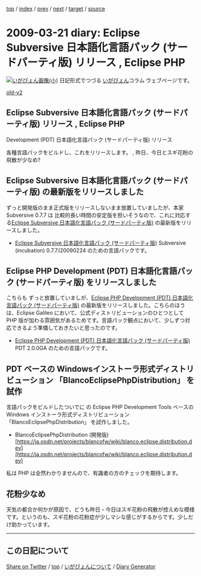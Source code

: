 [top](https://igapyon.github.io/diary/) 
 / [index](https://igapyon.github.io/diary/2009/index.html) 
 / [prev](https://igapyon.github.io/diary/2009/ig090319.html) 
 / [next](https://igapyon.github.io/diary/2009/ig090325.html) 
 / [target](https://igapyon.github.io/diary/2009/ig090321.html) 
 / [source](https://github.com/igapyon/diary/blob/gh-pages/2009/ig090321.html.src.md) 

2009-03-21 diary: Eclipse Subversive 日本語化言語パック (サードパーティ版) リリース , Eclipse PHP
=====================================================================================================
[![いがぴょん画像(小)](https://igapyon.github.io/diary/images/iga200306s.jpg "いがぴょん")](https://igapyon.github.io/diary/memo/memoigapyon.html) 日記形式でつづる [いがぴょん](https://igapyon.github.io/diary/memo/memoigapyon.html)コラム ウェブページです。

[old-v2](ig090321-orig.html)

## Eclipse Subversive 日本語化言語パック (サードパーティ版) リリース , Eclipse PHP
Development (PDT) 日本語化言語パック (サードパーティ版) リリース

各種言語パックをビルドし、これをリリースします。 , 昨日、今日とスギ花粉の飛散が少なめ?


## Eclipse Subversive 日本語化言語パック (サードパーティ版) の最新版をリリースしました

ずっと開発版のまま正式版をリリースしないまま放置していましたが、本家 Subversive 0.7.7 は 比較的長い時間の安定版を担いそうなので、これに対応する[Eclipse Subversive 日本語化言語パック (サードパーティ版)](http://www.igapyon.jp/blanco/nlpack/eclipse/subversive.html) の最新版をリリースしました。

* [Eclipse Subversive 日本語化言語パック (サードパーティ版)](http://www.igapyon.jp/blanco/nlpack/eclipse/subversive.html)
  Subversive (incubation) 0.7.7.I20090224 のための言語パックです。

## Eclipse PHP Development (PDT) 日本語化言語パック (サードパーティ版) をリリースしました

こちらも ずっと放置していましが、[Eclipse PHP Development (PDT) 日本語化言語パック (サードパーティ版)](http://www.igapyon.jp/blanco/nlpack/eclipse/pdt.html) の最新版をリリースしました。こちらのほうは、Eclipse Galileo において、公式ディストリビューションのひとつとして PHP 版が加わる雰囲気があるためです。言語パック観点において、少しずつ対応できるよう準備しておきたいと思ったのです。

* [Eclipse PHP Development (PDT) 日本語化言語パック (サードパーティ版)](http://www.igapyon.jp/blanco/nlpack/eclipse/pdt.html)
  PDT 2.0.0GA のための言語パックです。

## PDT ベースの Windowsインストーラ形式ディストリビューション 「BlancoEclipsePhpDistribution」 を試作

言語パックをビルドしたついでに  の Eclipse PHP Development
Tools ベースの Windows インストーラ形式ディストリビューション 「BlancoEclipsePhpDistribution」 を試作しました。

* BlancoEclipsePhpDistribution (開発版)
  [https://ja.osdn.net/projects/blancofw/wiki/blanco.eclipse.distribution.dev](https://ja.osdn.net/projects/blancofw/wiki/blanco.eclipse.distribution.dev)

私は PHP は全然わかりませんので、有識者の方のチェックを期待します。

## 花粉少なめ

天気の都合か何かが原因で、どうも昨日・今日はスギ花粉の飛散が控えめな模様です。というのも、スギ花粉の花粉症が少しマシな感じがするからです。少しだけ助かっています。

----------------------------------------------------------------------------------------------------

## この日記について

[Share on Twitter](https://twitter.com/intent/tweet?hashtags=igapyon%2Cdiary%2C%E3%81%84%E3%81%8C%E3%81%B4%E3%82%87%E3%82%93&text=Eclipse+Subversive+%E6%97%A5%E6%9C%AC%E8%AA%9E%E5%8C%96%E8%A8%80%E8%AA%9E%E3%83%91%E3%83%83%E3%82%AF+%28%E3%82%B5%E3%83%BC%E3%83%89%E3%83%91%E3%83%BC%E3%83%86%E3%82%A3%E7%89%88%29+%E3%83%AA%E3%83%AA%E3%83%BC%E3%82%B9+%2C+Eclipse+PHP&url=https%3A%2F%2Figapyon.github.io%2Fdiary%2F2009%2Fig090321.html) / [top](../index.html) / [いがぴょんについて](https://igapyon.github.io/diary/memo/memoigapyon.html) / [Diary Generator](https://github.com/igapyon/igapyonv3)
